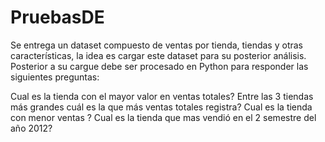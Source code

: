 # PruebasDE

Se entrega un dataset compuesto de ventas por tienda, tiendas y otras características, la idea es cargar este dataset para su posterior análisis. Posterior a su cargue debe ser procesado en Python para responder las siguientes preguntas:

Cual es la tienda con el mayor valor en ventas totales?
Entre las 3 tiendas más grandes cuál es la que más ventas totales registra?
Cual es la tienda con menor ventas ?
Cual es la tienda que mas vendió en el 2 semestre del año 2012?
